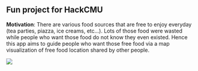 ## Fun project for HackCMU
**Motivation**: There are various food sources that are free to enjoy everyday (tea parties, piazza, ice creams, etc...). Lots of those food were wasted while people who want those food do not know they even existed. Hence this app aims to guide people who want those free food via a map visualization of free food location shared by other people.

![](feedcmu.gif)
